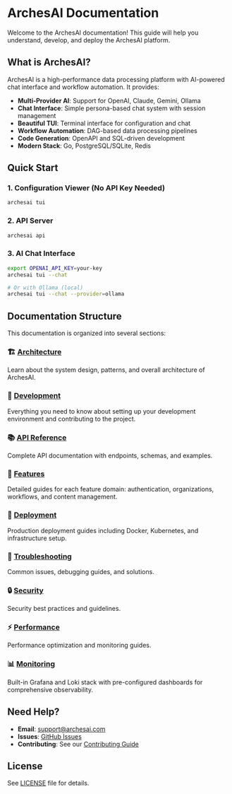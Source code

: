# ArchesAI Documentation

Welcome to the ArchesAI documentation! This guide will help you understand, develop, and deploy the
ArchesAI platform.

## What is ArchesAI?

ArchesAI is a high-performance data processing platform with AI-powered chat interface and workflow
automation. It provides:

- **Multi-Provider AI**: Support for OpenAI, Claude, Gemini, Ollama
- **Chat Interface**: Simple persona-based chat system with session management
- **Beautiful TUI**: Terminal interface for configuration and chat
- **Workflow Automation**: DAG-based data processing pipelines
- **Code Generation**: OpenAPI and SQL-driven development
- **Modern Stack**: Go, PostgreSQL/SQLite, Redis

## Quick Start

### 1. Configuration Viewer (No API Key Needed)

```bash
archesai tui
```

### 2. API Server

```bash
archesai api
```

### 3. AI Chat Interface

```bash
export OPENAI_API_KEY=your-key
archesai tui --chat

# Or with Ollama (local)
archesai tui --chat --provider=ollama
```

## Documentation Structure

This documentation is organized into several sections:

### 🏗️ [Architecture](architecture/system-design.md)

Learn about the system design, patterns, and overall architecture of ArchesAI.

### 🚀 [Development](guides/development.md)

Everything you need to know about setting up your development environment and contributing to the
project.

### 📚 [API Reference](api-reference/overview.md)

Complete API documentation with endpoints, schemas, and examples.

### 🎯 [Features](features/overview.md)

Detailed guides for each feature domain: authentication, organizations, workflows, and content
management.

### 🐳 [Deployment](deployment/overview.md)

Production deployment guides including Docker, Kubernetes, and infrastructure setup.

### 🔧 [Troubleshooting](troubleshooting/common-issues.md)

Common issues, debugging guides, and solutions.

### 🔒 [Security](security/overview.md)

Security best practices and guidelines.

### ⚡ [Performance](performance/overview.md)

Performance optimization and monitoring guides.

### 📊 [Monitoring](monitoring/overview.md)

Built-in Grafana and Loki stack with pre-configured dashboards for comprehensive observability.

## Need Help?

- **Email**: [support@archesai.com](mailto:support@archesai.com)
- **Issues**: [GitHub Issues](https://github.com/archesai/archesai/issues)
- **Contributing**: See our [Contributing Guide](contributing.md)

## License

See [LICENSE](https://github.com/archesai/archesai/blob/main/LICENSE) file for details.
